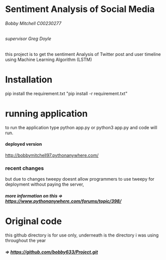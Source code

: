 # Sentiment Analysis  of Social Media 
###### Bobby Mitchell C00230277
###### supervisor Greg Doyle


this project is to get the sentiment Analysis of Twitter post and user timeline using Machine Learning Algorithm (LSTM)

# Installation

pip install the requirement.txt "pip install -r requirement.txt"

# running application
to run the application type python app.py or python3 app.py and code will run. 
#### deployed version 
http://bobbymitchell97.pythonanywhere.com/
### recent changes
but due to changes tweepy doesnt allow programmers to use tweepy for deployment without paying the server, 
##### more information on this => https://www.pythonanywhere.com/forums/topic/398/

# Original code
this github directory is for use only,
 underneath is the directory i was using throughout the year
##### => https://github.com/bobby633/Project.git
